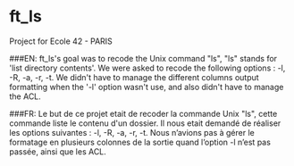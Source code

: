 # ft_ls

Project for Ecole 42 - PARIS

###EN: 
ft_ls's goal was to recode the Unix command "ls", "ls" stands for 'list directory contents'.
We were asked to recode the following options : -l, -R, -a, -r, -t.
We didn't have to manage the different columns output formatting when the '-l' option wasn't use, and also didn't have to manage the ACL.
  
###FR:
Le but de ce projet etait de recoder la commande Unix "ls", cette commande liste le contenu d'un dossier.
Il nous etait demandé de réaliser les options suivantes : -l, -R, -a, -r, -t.
Nous n’avions pas à gérer le formatage en plusieurs colonnes de la sortie quand l’option -l n’est pas passée, ainsi que les ACL.
